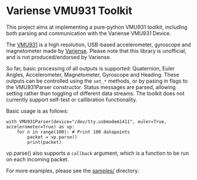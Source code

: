 Variense VMU931 Toolkit
=======================

This project aims at implementing a pure-python VMU931 toolkit, including both parsing and communication with the Variense VMU931 Device.

The [VMU931](http://variense.com/product/vmu931/) is a high resolution, USB-based accelerometer, gyroscope and magnetometer made by [Variense](http://variense.com/). Please note that this library is unofficial, and is not produced/endorsed by Variense.

So far, basic processing of all outputs is supported: Quaternion, Euler Angles, Accelerometer, Magnetometer, Gyroscope and Heading. These outputs can be controlled using the `set_*` methods, or by pasing in flags to the VMU931Parser constructor. Status messages are parsed, allowing setting rather than toggling of different data streams. The toolkit does not currently support self-test or callibration functionality.

Basic usage is as follows:

```
with VMU931Parser(device="/dev/tty.usbmodem1411", euler=True, accelerometer=True) as vp:
    for n in range(100): # Print 100 datapoints
        packet = vp.parse()
        print(packet)
```

vp.parse() also supports a `callback` argument, which is a function to be run on each incoming packet.

For more examples, please see the [samples/](samples/) directory.
